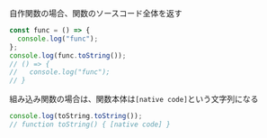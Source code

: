 自作関数の場合、関数のソースコード全体を返す

```js
const func = () => {
  console.log("func");
};
console.log(func.toString());
// () => {
//   console.log("func");
// }
```

組み込み関数の場合は、関数本体は`[native code]`という文字列になる

```js
console.log(toString.toString());
// function toString() { [native code] }
```

